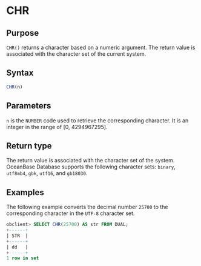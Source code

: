 # CHR

## Purpose

`CHR()` returns a character based on a numeric argument. The return value is associated with the character set of the current system.

## Syntax

```sql
CHR(n)
```

## Parameters

`n` is the `NUMBER` code used to retrieve the corresponding character. It is an integer in the range of \[0, 4294967295\].

## Return type

The return value is associated with the character set of the system. OceanBase Database supports the following character sets: `binary`, `utf8mb4`, `gbk`, `utf16`, and `gb18030`.

## Examples

The following example converts the decimal number `25700` to the corresponding character in the `UTF-8` character set.

```sql
obclient> SELECT CHR(25700) AS str FROM DUAL;
+------+
| STR  |
+------+
| dd   |
+------+
1 row in set
```
